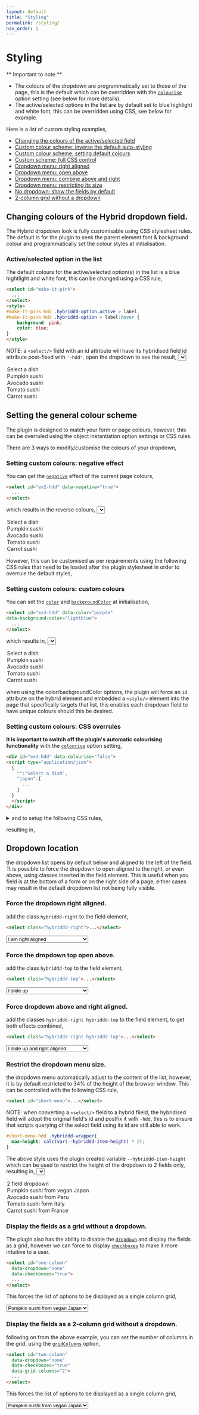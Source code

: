 ```yaml
---
layout: default
title: "Styling"
permalink: /styling/
nav_order: 1
---
```


# Styling

** Important to note **
- The colours of the dropdown are programmatically set to those of the page, this is the default which can be overridden with the [`colourise`](/hybrid-html-dropdown/options/#option-negative) option setting (see below for more details).
- The active/selected options in the list are by default set to blue highlight and white font, this can be overridden using CSS, see below for example.

Here is a list of custom styling examples,

- [Changing the colours of the active/selected field](/hybrid-html-dropdown/styling/#activeselected-option-in-the-list)
- [Custom colour scheme: inverse the default auto-styling](hybrid-html-dropdown/styling/#setting-custom-colours-negative-effect)
- [Custom colour scheme: setting default colours](/hybrid-html-dropdown/styling/#setting-custom-colours-custom-colours)
- [Custom scheme: full CSS control](/hybrid-html-dropdown/styling/#setting-custom-colours-css-overrules)
- [Dropdown menu: right aligned](/hybrid-html-dropdown/styling/#force-the-dropdown-right-aligned)
- [Dropdown menu: open above](/hybrid-html-dropdown/styling/#force-the-dropdown-top-open-above)
- [Dropdown menu: combine above and right](/hybrid-html-dropdown/styling/#force-dropdown-above-and-right-aligned)
- [Dropdown menu: restricting its size](/hybrid-html-dropdown/styling/#restrict-the-dropdown-menu-size)
- [No dropdown: show the fields by default](/hybrid-html-dropdown/styling/#display-the-fields-as-a-grid-without-a-dropdown)
- [2-column grid without a dropdown](http://localhost:4000/hybrid-html-dropdown/styling/#display-the-fields-as-a-2-column-grid-without-a-dropdown)

## Changing colours of the Hybrid dropdown field.

The Hybrid dropdown look is fully customisable using CSS stylesheet rules.  The default is for the plugin to seek the parent element font & background colour and programmatically set the colour styles at initialisation.  

### Active/selected option in the list
The default colours for the active/selected option(s) in the list is a blue hightlight and white font, this can be changed using a CSS rule,

```html
<select id="make-it-pink">
  ...
</select>
<style>
#make-it-pink-hdd .hybriddd-option.active > label,
#make-it-pink-hdd .hybriddd-option > label:hover {
    background: pink;
    color: blue;
}
</style>
```
NOTE: a `<select/>` field with an id attribute will have its hybridised field id attribute post-fixed with `'-hdd'`.
open the dropdown to see the result,
<select id="make-it-pink" class="hybrid-list">
  <option value="">Select a dish</option>
  <option value="ps">Pumpkin sushi</option>
  <option value="as">Avocado sushi</option>
  <option value="ts">Tomato sushi</option>
  <option value="cs">Carrot sushi</option>
</select>

## Setting the general colour scheme
The plugin is designed to match your form or page colours, however, this can be overruled using the object instantiation option settings or CSS rules.

There are 3 ways to modify/customise the colours of your dropdown,

### Setting custom colours: negative effect

You can get the [`negative`](/hybrid-html-dropdown/options/#option-negative) effect of the current page colours,

```html
<select id="ex2-hdd" data-negative="true">
  ...
</select>
```
which results in the reverse colours,
<select id="ex2-hdd" class="hybrid-list" data-negative="true">
  <option value="">Select a dish</option>
  <option value="ps">Pumpkin sushi</option>
  <option value="as">Avocado sushi</option>
  <option value="ts">Tomato sushi</option>
  <option value="cs">Carrot sushi</option>
</select>

However, this can be customised as per requirements using the following CSS rules that need to be loaded after the plugin stylesheet in order to overrule the default styles,

### Setting custom colours: custom colours

You can set the [`color`](/hybrid-html-dropdown/options/#option-color) and [`backgroundColor`](/hybrid-html-dropdown/options/#option-backgroundColor) at initialisation,

```html
<select id="ex3-hdd" data-color="purple"
data-background-color="lightblue">
  ...
</select>
```
which results in,
<select id="ex3-hdd" class="hybrid-list" data-color="purple" data-background-color="lightblue">
  <option value="">Select a dish</option>
  <option value="ps">Pumpkin sushi</option>
  <option value="as">Avocado sushi</option>
  <option value="ts">Tomato sushi</option>
  <option value="cs">Carrot sushi</option>
</select>

when using the color/backgroundColor options, the plugin will force an `id` attribute on the hybrid element and embedded a `<style/>` element into the page that specifically targets that list, this enables each dropdown field to have unique colours should this be desired.

### Setting custom colours: CSS overrules

**It is important to switch off the plugin's automatic colourising functionality** with the [`colourise`](/hybrid-html-dropdown/options/#option-colourise) option setting,

```html
<div id="ex4-hdd" data-colourise="false">
<script type="application/json">
  {
    "":"Select a dish",
    "japan":{
      ...
    }
  }
  </script>
</div>
```
<details>
<summary>and to setup the following CSS rules,</summary>
<div class="language-css highlighter-rouge">
  <div class="highlight">
    <pre class="highlight">
      <code>
/* dropdown colours*/
.hybrid-dropdown{
  color:#fff;
  background-color: darkgreen
}
/*hover colours */
.hybriddd-option.active > label:hover,
.hybriddd-option.hover > label,.hybriddd-option > label:hover{
  color:darkgreen;
  background-color: #fff
}
/* checkboxes colours */
:hover > input:checked + .hybridddcb::before{
  color:#fff
}
.hybriddd-option input:checked + .hybridddcb::before {
  background: darkgreen
}
/* scrollbar colour */
ul.hybriddd-options::-webkit-scrollbar-track {
  background:darkgreen
}
ul.hybriddd-options::-webkit-scrollbar-thumb,
ul.hybriddd-options::-webkit-scrollbar{
  background:#fff
}
/*active/selected options in list*/
.hybriddd-option.active > label {
    background: #fff;
    color: darkgreen
}
</code></pre></div></div></details>

resulting in,
<span id="ex4-hdd" class="hybrid-list" data-colourise="false">
<script type="application/json">
  {
    "":"Select a dish",
    "japan":{
      "label":"Japan",
      "sushi":{
        "label":"Sushi",
        "ps":"Pumpkin sushi",
        "as":"Avocado sushi",
        "tc":"Tomato sushi",
        "cs":"Carrot sushi"
      }
    },
    "india":{
      "label":"India",
      "dosa":{
        "label":"Dosa",
        "pd":"Plain dosa",
        "md":"Masala dosa",
        "myd":"Mysore dosa",
        "pr":"Paper roast"
      },
      "france":{
        "label":"France",
        "crepe":{
          "label":"Cr&ecirc;pe",
          "cps":"Cr&ecirc;pe sucr&eacute;e",
          "cpz":"Cr&ecirc;pe suzette",
          "cpn":"Cr&ecirc;pe banane",
          "cpn":"Cr&ecirc;pe nutella"
        }
      }
    }
  }
 </script>
</span>

## Dropdown location

the dropdown list opens by default below and aligned to the left of the field.  Tt is possible to force the dropdown to open aligned to the right, or even above, using classes inserted in the field element.  This is useful when you field is at the bottom of a form or on the right side of a page, either cases may result in the default dropdown list not being fully visible.

### Force the dropdown right aligned.

add the class `hybriddd-right` to the field element,

```html
<select class="hybriddd-right">...</select>
```

<select id="make-it-pink" class="hybrid-list hybriddd-right">
  <option value="">I am right aligned</option>
  <option value="ps">Pumpkin sushi from vegan Japan</option>
  <option value="as">Avocado sushi from Peru</option>
  <option value="ts">Tomato sushi form Italy</option>
  <option value="cs">Carrot sushi from France</option>
</select>

### Force the dropdown top open above.

add the class `hybriddd-top` to the field element,

```html
<select class="hybriddd-top">...</select>
```

<select id="make-it-pink" class="hybrid-list hybriddd-top">
  <option value="">I slide up</option>
  <option value="ps">Pumpkin sushi from vegan Japan</option>
  <option value="as">Avocado sushi from Peru</option>
  <option value="ts">Tomato sushi form Italy</option>
  <option value="cs">Carrot sushi from France</option>
</select>

### Force dropdown above and right aligned.

add the classes `hybriddd-right hybriddd-top` to the field element, to get both effects combined,

```html
<select class="hybriddd-right hybriddd-top">...</select>
```

<select id="make-it-pink" class="hybrid-list hybriddd-right hybriddd-top">
  <option value="">I slide up and right aligned</option>
  <option value="ps">Pumpkin sushi from vegan Japan</option>
  <option value="as">Avocado sushi from Peru</option>
  <option value="ts">Tomato sushi form Italy</option>
  <option value="cs">Carrot sushi from France</option>
</select>

### Restrict the dropdown menu size.

the dropdown menu automatically adjust to the content of the list, however, it is by default restricted to 34% of the height of the browser window.  This can be controlled with the following CSS rule,

```html
<select id="short-menu">...</select>
```
NOTE: when converting a `<select/>` field to a hybrid fiield, the hybridised field will adopt the original field's id and postfix it with `-hdd`, this is to ensure that scripts querying of the select field using its id are still able to work.
```css
#short-menu-hdd .hybriddd-wrapper{
  max-height: calc(var(--hybriddd-item-height) * 2);
}
```
The above style uses the plugin created variable `--hybriddd-item-height` which can be used to restrict the height of the dropdown to 2 fields only, resulting in,
<select id="short-menu" class="hybrid-list">
  <option value="">2 field dropdown</option>
  <option value="ps">Pumpkin sushi from vegan Japan</option>
  <option value="as">Avocado sushi from Peru</option>
  <option value="ts">Tomato sushi form Italy</option>
  <option value="cs">Carrot sushi from France</option>
</select>

### Display the fields as a grid without a dropdown.

The plugin also has the ability to disable the [`dropdown`](http://localhost:4000/hybrid-html-dropdown/options/#option-dropdown) and display the fields as a grid, however we can force to display [`checkboxes`](/hybrid-html-dropdown/options/#option-checkboxes) to make it more intuitive to a user.
```html
<select id="one-column"
  data-dropdown="none"
  data-checkboxes="true">
  ...
</select>
```
This forces the list of options to be displayed as a single column grid,

<select class="hybrid-list" data-dropdown="none" data-checkboxes="true">
  <option value="ps">Pumpkin sushi from vegan Japan</option>
  <option value="as">Avocado sushi from Peru</option>
  <option value="ts">Tomato sushi form Italy</option>
  <option value="cs">Carrot sushi from France</option>
</select>

### Display the fields as a 2-column grid without a dropdown.

following on from the above example, you can set the number of columns in the grid, using the [`gridColumns`](/hybrid-html-dropdown/options/#option-grid-columns) option,
```html
<select id="two-column"
  data-dropdown="none"
  data-checkboxes="true"
  data-grid-columns="2">
  ...
</select>
```
This forces the list of options to be displayed as a single column grid,

<select class="hybrid-list" data-dropdown="none" data-checkboxes="true" data-grid-columns="2">
  <option value="ps">Pumpkin sushi from vegan Japan</option>
  <option value="as">Avocado sushi from Peru</option>
  <option value="ts">Tomato sushi form Italy</option>
  <option value="cs">Carrot sushi from France</option>
</select>
